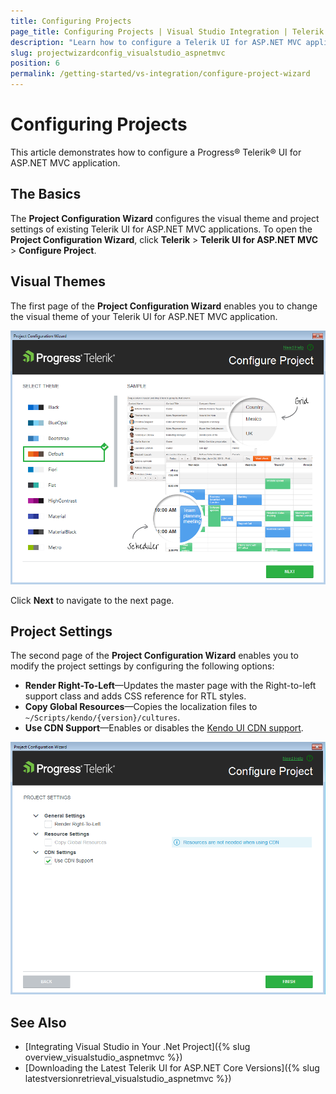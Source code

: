 ```yaml
---
title: Configuring Projects
page_title: Configuring Projects | Visual Studio Integration | Telerik UI for ASP.NET MVC
description: "Learn how to configure a Telerik UI for ASP.NET MVC application with Visual Studio."
slug: projectwizardconfig_visualstudio_aspnetmvc
position: 6
permalink: /getting-started/vs-integration/configure-project-wizard
---
```


# Configuring Projects

This article demonstrates how to configure a Progress&reg; Telerik&reg; UI for ASP.NET MVC application.

## The Basics

The **Project Configuration Wizard** configures the visual theme and project settings of existing Telerik UI for ASP.NET MVC applications. To open the **Project Configuration Wizard**, click **Telerik** > **Telerik UI for ASP.NET MVC** > **Configure Project**.

## Visual Themes

The first page of the **Project Configuration Wizard** enables you to change the visual theme of your Telerik UI for ASP.NET MVC application.

![Visual theme configuration page of the Project Configuration Wizard](../../getting-started-mvc/vs-integration/images/configure_theme.png)

Click **Next** to navigate to the next page.

## Project Settings

The second page of the **Project Configuration Wizard** enables you to modify the project settings by configuring the following options:

- **Render Right-To-Left**&mdash;Updates the master page with the Right-to-left support class and adds CSS reference for RTL styles.
- **Copy Global Resources**&mdash;Copies the localization files to `~/Scripts/kendo/{version}/cultures`.
- **Use CDN Support**&mdash;Enables or disables the [Kendo UI CDN support](http://docs.telerik.com/kendo-ui/intro/installation/cdn-service).

![Project settings configuration page of the Project Configuration Wizard](../../getting-started-mvc/vs-integration/images/configure_settings.png)

## See Also

* [Integrating Visual Studio in Your .Net Project]({% slug overview_visualstudio_aspnetmvc %})
* [Downloading the Latest Telerik UI for ASP.NET Core Versions]({% slug latestversionretrieval_visualstudio_aspnetmvc %})
